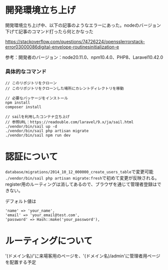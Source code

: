 # 開発環境立ち上げ

開発環境立ち上げ中、以下の記事のようなエラーにあった。nodeのバージョン下げて記事のコマンド打ったら何とかなった

https://stackoverflow.com/questions/74726224/opensslerrorstack-error03000086digital-envelope-routinesinitialization-e

参考：開発者のバージョン：node20.11.0、npm10.4.0、PHP8、Laravel10.42.0


### 具体的なコマンド
```
// このリポジトリをクローン
// このリポジトリをクローンした場所にカレントディレクトリを移動

// 必要なパッケージをインストール
npm install
composer install

// sailを利用したコンテナ立ち上げ
// 参照URL：https://readouble.com/laravel/9.x/ja/sail.html
./vendor/bin/sail up -d
./vendor/bin/sail php artisan migrate
./vendor/bin/sail npm run dev
```

# 認証について
`database/migrations/2014_10_12_000000_create_users_table`で変更可能
`./vendor/bin/sail php artisan migrate:fresh`で初めて変更が反映される。
register用のルーティングは消してあるので、ブラウザを通じて管理者登録はできない。

デフォルト値は
```
'name' => 'your_name',
'email' => 'your_email@test.com',
'password' => Hash::make('your_password'),
```

# ルーティングについて
'(ドメイン名)/'に来場客用のページを、'(ドメイン名)/admin'に管理者用ページを配置する予定
